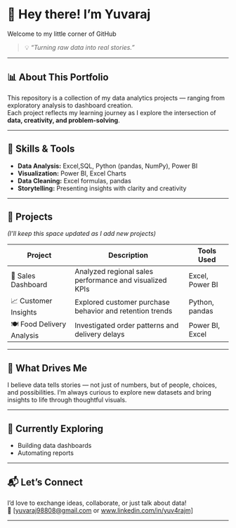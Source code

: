 # 👋 Hey there! I’m Yuvaraj  

Welcome to my little corner of GitHub  

> 💡 *“Turning raw data into real stories.”*


---

## 📊 About This Portfolio  
This repository is a collection of my data analytics projects — ranging from exploratory analysis to dashboard creation.  
Each project reflects my learning journey as I explore the intersection of **data, creativity, and problem-solving**.  

---

## 🧠 Skills & Tools  
- **Data Analysis:** Excel,SQL, Python (pandas, NumPy), Power BI  
- **Visualization:** Power BI, Excel Charts  
- **Data Cleaning:** Excel formulas, pandas  
- **Storytelling:** Presenting insights with clarity and creativity  

---

## 🚀 Projects  
*(I’ll keep this space updated as I add new projects)*  

| Project | Description | Tools Used |
|----------|--------------|-------------|
| 🧾 Sales Dashboard | Analyzed regional sales performance and visualized KPIs | Excel, Power BI |
| 📈 Customer Insights | Explored customer purchase behavior and retention trends | Python, pandas |
| 🍽️ Food Delivery Analysis | Investigated order patterns and delivery delays | Power BI, Excel |

---

## 🎯 What Drives Me  
I believe data tells stories — not just of numbers, but of people, choices, and possibilities. I’m always curious to explore new datasets and bring insights to life through thoughtful visuals.  

---

## 🌱 Currently Exploring  
- Building data dashboards  
- Automating reports   

---

## 📬 Let’s Connect  
I’d love to exchange ideas, collaborate, or just talk about data!  
📧 [yuvaraj98808@gmail.com or www.linkedin.com/in/yuv4rajm]  

---


